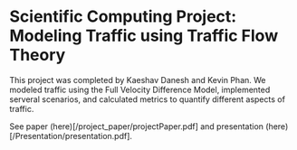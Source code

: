 # Scientific Computing Project: Modeling Traffic using Traffic Flow Theory  

This project was completed by Kaeshav Danesh and Kevin Phan. We modeled traffic using the Full Velocity Difference Model, implemented serveral scenarios, and calculated metrics to quantify different aspects of traffic. 

See paper (here)[/project_paper/projectPaper.pdf] and presentation (here)[/Presentation/presentation.pdf]. 
